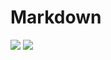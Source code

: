 # Markdown

![](./kaggle-badges/CompetitionsRank/plastic-black.svg)
![](./kaggle-plates/Competitions/white.svg)
